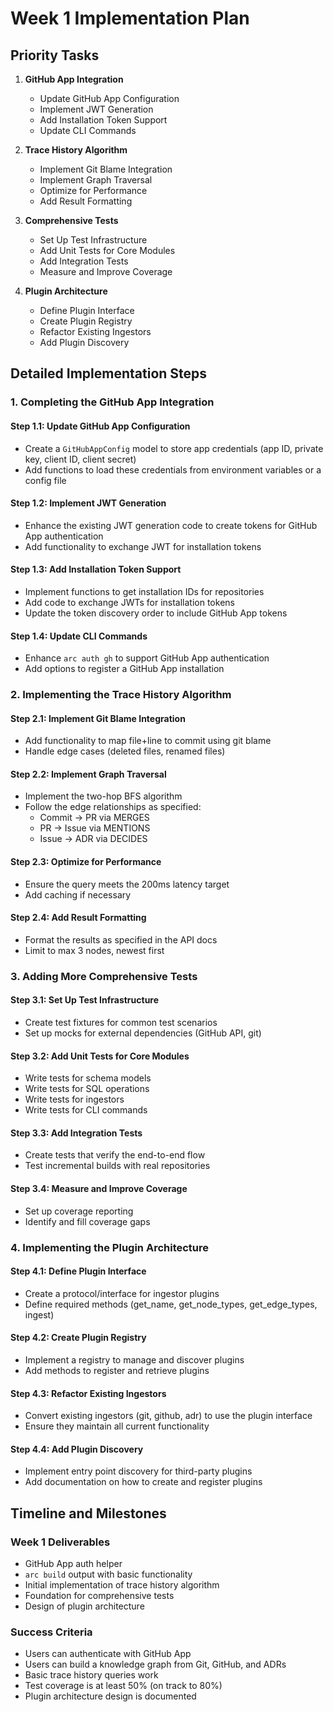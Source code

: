 # Week 1 Implementation Plan

## Priority Tasks

1. **GitHub App Integration**
   - Update GitHub App Configuration
   - Implement JWT Generation
   - Add Installation Token Support
   - Update CLI Commands

2. **Trace History Algorithm**
   - Implement Git Blame Integration
   - Implement Graph Traversal
   - Optimize for Performance
   - Add Result Formatting

3. **Comprehensive Tests**
   - Set Up Test Infrastructure
   - Add Unit Tests for Core Modules
   - Add Integration Tests
   - Measure and Improve Coverage

4. **Plugin Architecture**
   - Define Plugin Interface
   - Create Plugin Registry
   - Refactor Existing Ingestors
   - Add Plugin Discovery

## Detailed Implementation Steps

### 1. Completing the GitHub App Integration

#### Step 1.1: Update GitHub App Configuration
- Create a `GitHubAppConfig` model to store app credentials (app ID, private key, client ID, client secret)
- Add functions to load these credentials from environment variables or a config file

#### Step 1.2: Implement JWT Generation
- Enhance the existing JWT generation code to create tokens for GitHub App authentication
- Add functionality to exchange JWT for installation tokens

#### Step 1.3: Add Installation Token Support
- Implement functions to get installation IDs for repositories
- Add code to exchange JWTs for installation tokens
- Update the token discovery order to include GitHub App tokens

#### Step 1.4: Update CLI Commands
- Enhance `arc auth gh` to support GitHub App authentication
- Add options to register a GitHub App installation

### 2. Implementing the Trace History Algorithm

#### Step 2.1: Implement Git Blame Integration
- Add functionality to map file+line to commit using git blame
- Handle edge cases (deleted files, renamed files)

#### Step 2.2: Implement Graph Traversal
- Implement the two-hop BFS algorithm
- Follow the edge relationships as specified:
  - Commit → PR via MERGES
  - PR → Issue via MENTIONS
  - Issue → ADR via DECIDES

#### Step 2.3: Optimize for Performance
- Ensure the query meets the 200ms latency target
- Add caching if necessary

#### Step 2.4: Add Result Formatting
- Format the results as specified in the API docs
- Limit to max 3 nodes, newest first

### 3. Adding More Comprehensive Tests

#### Step 3.1: Set Up Test Infrastructure
- Create test fixtures for common test scenarios
- Set up mocks for external dependencies (GitHub API, git)

#### Step 3.2: Add Unit Tests for Core Modules
- Write tests for schema models
- Write tests for SQL operations
- Write tests for ingestors
- Write tests for CLI commands

#### Step 3.3: Add Integration Tests
- Create tests that verify the end-to-end flow
- Test incremental builds with real repositories

#### Step 3.4: Measure and Improve Coverage
- Set up coverage reporting
- Identify and fill coverage gaps

### 4. Implementing the Plugin Architecture

#### Step 4.1: Define Plugin Interface
- Create a protocol/interface for ingestor plugins
- Define required methods (get_name, get_node_types, get_edge_types, ingest)

#### Step 4.2: Create Plugin Registry
- Implement a registry to manage and discover plugins
- Add methods to register and retrieve plugins

#### Step 4.3: Refactor Existing Ingestors
- Convert existing ingestors (git, github, adr) to use the plugin interface
- Ensure they maintain all current functionality

#### Step 4.4: Add Plugin Discovery
- Implement entry point discovery for third-party plugins
- Add documentation on how to create and register plugins

## Timeline and Milestones

### Week 1 Deliverables
- GitHub App auth helper
- `arc build` output with basic functionality
- Initial implementation of trace history algorithm
- Foundation for comprehensive tests
- Design of plugin architecture

### Success Criteria
- Users can authenticate with GitHub App
- Users can build a knowledge graph from Git, GitHub, and ADRs
- Basic trace history queries work
- Test coverage is at least 50% (on track to 80%)
- Plugin architecture design is documented
